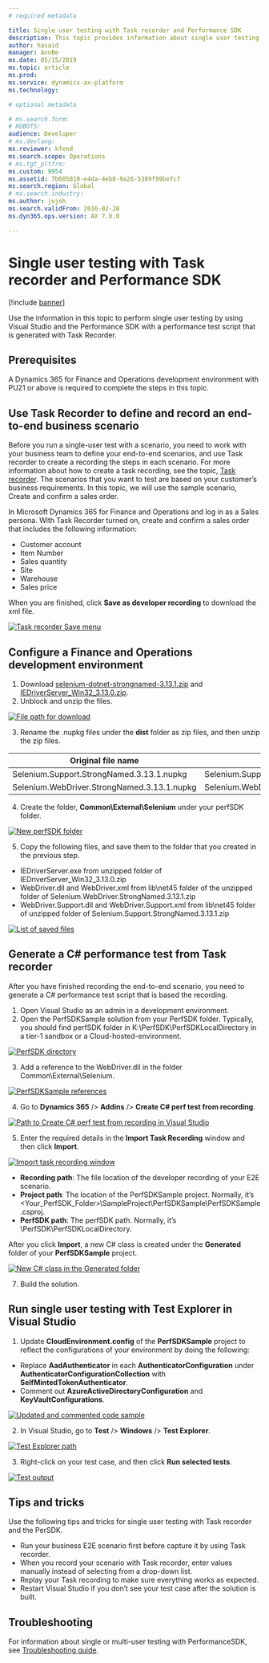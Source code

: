 ```yaml
---
# required metadata

title: Single user testing with Task recorder and Performance SDK
description: This topic provides information about single user testing with Visual Studio and the PerfSDK with a performance test script generated with Task Recorder. 
author: hasaid
manager: AnnBe
ms.date: 05/15/2019
ms.topic: article
ms.prod: 
ms.service: dynamics-ax-platform
ms.technology: 

# optional metadata

# ms.search.form: 
# ROBOTS: 
audience: Developer
# ms.devlang: 
ms.reviewer: kfend
ms.search.scope: Operations
# ms.tgt_pltfrm: 
ms.custom: 9954
ms.assetid: 7b605810-e4da-4eb8-9a26-5389f99befcf
ms.search.region: Global
# ms.search.industry: 
ms.author: jujoh
ms.search.validFrom: 2016-02-28
ms.dyn365.ops.version: AX 7.0.0

---
```


# Single user testing with Task recorder and Performance SDK

[!include [banner](../includes/banner.md)]

Use the information in this topic to perform single user testing by using Visual Studio and the Performance SDK with a performance test script that is generated with Task Recorder. 

## Prerequisites
A Dynamics 365 for Finance and Operations development environment with PU21 or above is required to complete the steps in this topic.

## Use Task Recorder to define and record an end-to-end business scenario 

Before you run a single-user test with a scenario, you need to work with your business team to define your end-to-end scenarios, and use Task recorder to create a recording the steps in each scenario. For more information about how to create a task recording, see the topic, [Task recorder](../user-interface/task-recorder.md). The scenarios that you want to test are based on your customer’s business requirements. In this topic, we will use the sample scenario, Create and confirm a sales order.

In Microsoft Dynamics 365 for Finance and Operations and log in as a Sales persona.
With Task Recorder turned on, create and confirm a sales order that includes the following information:

- Customer account
- Item Number
- Sales quantity
- Site
- Warehouse
- Sales price

When you are finished, click **Save as developer recording** to download the xml file.

  [![Task recorder Save menu](./media/single-user-test-01.png)](./media/single-user-test-01.png)
 
## Configure a Finance and Operations development environment

1. Download [selenium-dotnet-strongnamed-3.13.1.zip](http://selenium-release.storage.googleapis.com/index.html?path=3.13/0) and [IEDriverServer_Win32_3.13.0.zip](http://selenium-release.storage.googleapis.com/index.html?path=3.13/).
2. Unblock and unzip the files.
 
 [![File path for download](./media/single-user-test-02.png)](./media/single-user-test-02.png)
 
3. Rename the .nupkg files under the **dist** folder as zip files, and then unzip the zip files.

  | Original file name                               | New file name                                  |
|---------------------------------------------|-------------------------------------------|
| Selenium.Support.StrongNamed.3.13.1.nupkg   | Selenium.Support.StrongNamed.3.13.1.zip   |
| Selenium.WebDriver.StrongNamed.3.13.1.nupkg | Selenium.WebDriver.StrongNamed.3.13.1.zip |
  
4.	Create the folder, **Common\External\Selenium** under your perfSDK folder.

 [![New perfSDK folder](./media/single-user-test-03.png)](./media/single-user-test-03.png)

5.	Copy the following files, and save them to the folder that you created in the previous step.

  - IEDriverServer.exe from unzipped folder of IEDriverServer_Win32_3.13.0.zip
  - WebDriver.dll and WebDriver.xml from lib\net45 folder of the unzipped folder of Selenium.WebDriver.StrongNamed.3.13.1.zip
  - WebDriver.Support.dll and WebDriver.Support.xml from lib\net45 folder of unzipped folder of Selenium.Support.StrongNamed.3.13.1.zip
 
 [![List of saved files](./media/single-user-test-04.png)](./media/single-user-test-04.png)
 
## Generate a C# performance test from Task recorder

After you have finished recording the end-to-end scenario, you need to generate a C# performance test script that is based the recording. 

1. Open Visual Studio as an admin in a development environment.
2. Open the PerfSDKSample solution from your PerfSDK folder. Typically, you should find perfSDK folder in K:\PerfSDK\PerfSDKLocalDirectory in a tier-1 sandbox or a Cloud-hosted-environment.

 [![PerfSDK directory](./media/single-user-test-05.png)](./media/single-user-test-05.png)
 
3.	Add a reference to the WebDriver.dll in the folder Common\External\Selenium.

 [![PerfSDKSample references](./media/single-user-test-06.png)](./media/single-user-test-06.png)
 
4.	Go to **Dynamics 365** /> **Addins** /> **Create C# perf test from recording**.

 [![Path to Create C# perf test from recording in Visual Studio](./media/single-user-test-07.png)](./media/single-user-test-07.png)
 
5.	Enter the required details in the **Import Task Recording** window and then click **Import**.

 [![Import task recording window](./media/single-user-test-08.png)](./media/single-user-test-08.png)
 
 - **Recording path**: The file location of the developer recording of your E2E scenario.
 - **Project path**: The location of the PerfSDKSample project. Normally, it’s <Your_PerfSDK_Folder>\SampleProject\PerfSDKSample\PerfSDKSample.csproj.
 - **PerfSDK path**: The perfSDK path. Normally, it’s <ServiceVolumeDrive>\PerfSDK\PerfSDKLocalDirectory.

 After you click **Import**, a new C# class is created under the **Generated** folder of your **PerfSDKSample** project.
 
 [![New C# class in the Generated folder](./media/single-user-test-09.png)](./media/single-user-test-09.png)
 
7.	Build the solution.

## Run single user testing with Test Explorer in Visual Studio

1.	Update **CloudEnvironment.config** of the **PerfSDKSample** project to reflect the configurations of your environment by doing the following:

- Replace **AadAuthenticator** in each **AuthenticatorConfiguration** under **AuthenticatorConfigurationCollection** with **SelfMintedTokenAuthenticator**.
- Comment out **AzureActiveDirectoryConfiguration** and **KeyVaultConfigurations**.
 
 [![Updated and commented code sample](./media/single-user-test-10.png)](./media/single-user-test-10.png)
 
2.	In Visual Studio, go to **Test** /> **Windows** /> **Test Explorer**.

 [![Test Explorer path](./media/single-user-test-11.png)](./media/single-user-test-11.png)
 
3.	Right-click on your test case, and then click **Run selected tests**.

 [![Test output](./media/single-user-test-12.png)](./media/single-user-test-12.png)
 
 

## Tips and tricks
Use the following tips and tricks for single user testing with Task recorder and the PerSDK.

- Run your business E2E scenario first before capture it by using Task recorder. 
- When you record your scenario with Task recorder, enter values manually instead of selecting from a drop-down list.
- Replay your Task recording to make sure everything works as expected.
- Restart Visual Studio if you don’t see your test case after the solution is built.

## Troubleshooting
For information about single or multi-user testing with PerformanceSDK, see [Troubleshooting guide](troubleshoot-perf-sdk-user-testing.md).


